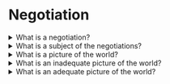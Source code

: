 # Negotiation

<details>
  <summary>What is a negotiation?</summary>

Negotiation is a dialogue between two or more people or parties to reach the desired outcome regarding one or more issues of conflict. It is an interaction between entities who aspire to agree on matters of mutual interest. The agreement can be beneficial for all or some of the parties involved. The negotiators should establish their own needs and wants while also seeking to understand the wants and needs of others involved to increase their chances of closing deals, avoiding conflicts, forming relationships with other parties, or maximizing mutual gains.

</details>

<details>
  <summary>What is a subject of the negotiations?</summary>

The subject of negotiations may be the terms of the transaction or agreement on the deadline for the implementation of a particular task, the conditions for the implementation of this task. It may be some other agreements that are important for both one and the other side.

</details>

<details>
  <summary>What is a picture of the world?</summary>

A picture of the world is a subjective representation of a person about the world, a particular situation, the behavior or values of other people in it.

</details>

<details>
  <summary>What is an inadequate picture of the world?</summary>

An inadequate picture of the world is a measure of the unexpected that you encounter in negotiations.

</details>

<details>
  <summary>What is an adequate picture of the world?</summary>

An adequate picture of the world means that during the negotiations you were ready for different scenarios.

</details>
